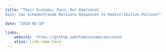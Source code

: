 ```yaml
---
title: "Their Economic Pain, Our Emotional
Gain: Can Schadenfreude Motivate Responses to Redistributive Polices?"

date: "2018-05-18"

links:
    website: 'https://github.com/hadisinaee/avicenna'
    alias: link_name_here
---
```



